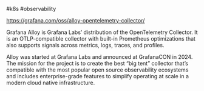 #k8s #observability 

https://grafana.com/oss/alloy-opentelemetry-collector/

Grafana Alloy is Grafana Labs’ distribution of the OpenTelemetry Collector. It is an OTLP-compatible collector with built-in Prometheus optimizations that also supports signals across metrics, logs, traces, and profiles.

Alloy was started at Grafana Labs and announced at GrafanaCON in 2024. The mission for the project is to create the best “big tent” collector that’s compatible with the most popular open source observability ecosystems and includes enterprise-grade features to simplify operating at scale in a modern cloud native infrastructure.
